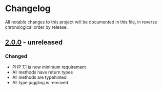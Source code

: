 # Changelog

All notable changes to this project will be documented in this file, in reverse chronological order by release.

## [2.0.0](https://github.com/tuupola/ksuid/compare/1.0.0...2.0.0) - unreleased

### Changed
- PHP 7.1 is now minimum requirement
- All methods have return types
- All methods are typehinted
- All type juggling is removed
